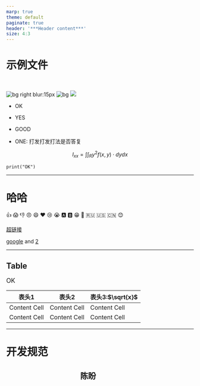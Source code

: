 ```yaml
---
marp: true
theme: default
paginate: true
header: '***Header content***'
size: 4:3
---
```


# 示例文件
<br/>


![bg right blur:15px](./a.jpg)
![bg](#f30)
![](#ff4)
- OK

- YES
- GOOD
- ONE: 打发打发打法是否答复

$$I_{xx}=\int\int_Ry^2f(x,y)\cdot{}dydx$$

```golang
print("OK")
```

---
# 哈哈

:+1: :scream:  :-1: :angry: :smile: :heart: :cry: :sob: :a: :b:  :grin: :tongue: :ru: :us: :cn: :blush:

[超链接](https://bing.com)

[google][1] and [2]

[1]: http://google.com/ "Google"
[2]: http://search.yahoo.com "Yahoo"

---

## Table

<!-- <span style="background-color:green;"></span> -->

<big>OK</big>

| 表头1        | 表头2        | 表头3:$\sqrt{x}$ |
|--------------|--------------|------------------|
| Content Cell | Content Cell | Content Cell     |
| Content Cell | Content Cell | Content Cell     |

---

# <!-- fit --> 开发规范

##   &nbsp; &nbsp;  &nbsp; &nbsp; &nbsp; &nbsp; &nbsp; &nbsp; &nbsp; &nbsp; &nbsp; &nbsp; &nbsp; &nbsp; &nbsp; &nbsp; &nbsp; &nbsp; &nbsp; &nbsp;  陈盼


